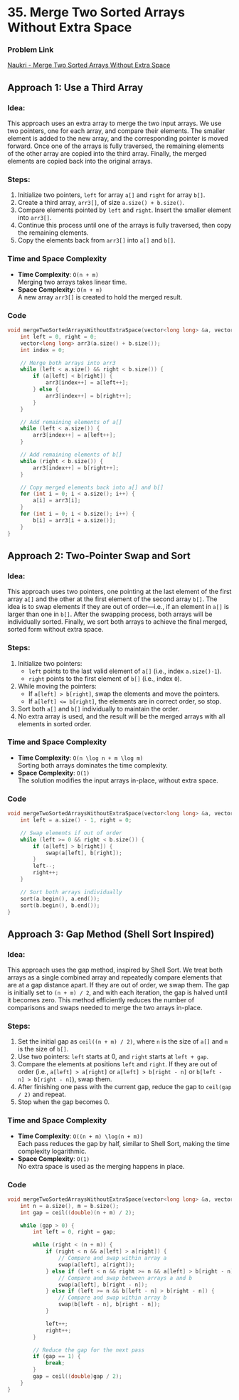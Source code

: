 # 35. Merge Two Sorted Arrays Without Extra Space

### Problem Link

[Naukri - Merge Two Sorted Arrays Without Extra Space](https://www.naukri.com/code360/problems/merge-two-sorted-arrays-without-extra-space_6898839?1)

## Approach 1: Use a Third Array

### Idea:

This approach uses an extra array to merge the two input arrays. We use two pointers, one for each array, and compare their elements. The smaller element is added to the new array, and the corresponding pointer is moved forward. Once one of the arrays is fully traversed, the remaining elements of the other array are copied into the third array. Finally, the merged elements are copied back into the original arrays.

### Steps:

1. Initialize two pointers, `left` for array `a[]` and `right` for array `b[]`.
2. Create a third array, `arr3[]`, of size `a.size() + b.size()`.
3. Compare elements pointed by `left` and `right`. Insert the smaller element into `arr3[]`.
4. Continue this process until one of the arrays is fully traversed, then copy the remaining elements.
5. Copy the elements back from `arr3[]` into `a[]` and `b[]`.

### Time and Space Complexity

- **Time Complexity**: `O(n + m)`  
  Merging two arrays takes linear time.
- **Space Complexity**: `O(n + m)`  
  A new array `arr3[]` is created to hold the merged result.

### Code

```cpp
void mergeTwoSortedArraysWithoutExtraSpace(vector<long long> &a, vector<long long> &b) {
    int left = 0, right = 0;
    vector<long long> arr3(a.size() + b.size());
    int index = 0;

    // Merge both arrays into arr3
    while (left < a.size() && right < b.size()) {
        if (a[left] < b[right]) {
            arr3[index++] = a[left++];
        } else {
            arr3[index++] = b[right++];
        }
    }

    // Add remaining elements of a[]
    while (left < a.size()) {
        arr3[index++] = a[left++];
    }

    // Add remaining elements of b[]
    while (right < b.size()) {
        arr3[index++] = b[right++];
    }

    // Copy merged elements back into a[] and b[]
    for (int i = 0; i < a.size(); i++) {
        a[i] = arr3[i];
    }
    for (int i = 0; i < b.size(); i++) {
        b[i] = arr3[i + a.size()];
    }
}
```

## Approach 2: Two-Pointer Swap and Sort

### Idea:

This approach uses two pointers, one pointing at the last element of the first array `a[]` and the other at the first element of the second array `b[]`. The idea is to swap elements if they are out of order—i.e., if an element in `a[]` is larger than one in `b[]`. After the swapping process, both arrays will be individually sorted. Finally, we sort both arrays to achieve the final merged, sorted form without extra space.

### Steps:

1. Initialize two pointers:
   - `left` points to the last valid element of `a[]` (i.e., index `a.size()-1`).
   - `right` points to the first element of `b[]` (i.e., index `0`).
2. While moving the pointers:
   - If `a[left] > b[right]`, swap the elements and move the pointers.
   - If `a[left] <= b[right]`, the elements are in correct order, so stop.
3. Sort both `a[]` and `b[]` individually to maintain the order.
4. No extra array is used, and the result will be the merged arrays with all elements in sorted order.

### Time and Space Complexity

- **Time Complexity**: `O(n \log n + m \log m)`  
  Sorting both arrays dominates the time complexity.
- **Space Complexity**: `O(1)`  
  The solution modifies the input arrays in-place, without extra space.

### Code

```cpp
void mergeTwoSortedArraysWithoutExtraSpace(vector<long long> &a, vector<long long> &b) {
    int left = a.size() - 1, right = 0;

    // Swap elements if out of order
    while (left >= 0 && right < b.size()) {
        if (a[left] > b[right]) {
            swap(a[left], b[right]);
        }
        left--;
        right++;
    }

    // Sort both arrays individually
    sort(a.begin(), a.end());
    sort(b.begin(), b.end());
}
```

## Approach 3: Gap Method (Shell Sort Inspired)

### Idea:

This approach uses the gap method, inspired by Shell Sort. We treat both arrays as a single combined array and repeatedly compare elements that are at a gap distance apart. If they are out of order, we swap them. The gap is initially set to `(n + m) / 2`, and with each iteration, the gap is halved until it becomes zero. This method efficiently reduces the number of comparisons and swaps needed to merge the two arrays in-place.

### Steps:

1. Set the initial gap as `ceil((n + m) / 2)`, where `n` is the size of `a[]` and `m` is the size of `b[]`.
2. Use two pointers: `left` starts at 0, and `right` starts at `left + gap`.
3. Compare the elements at positions `left` and `right`. If they are out of order (i.e., `a[left] > a[right]` or `a[left] > b[right - n]` or `b[left - n] > b[right - n]`), swap them.
4. After finishing one pass with the current gap, reduce the gap to `ceil(gap / 2)` and repeat.
5. Stop when the gap becomes 0.

### Time and Space Complexity

- **Time Complexity**: `O((n + m) \log(n + m))`  
  Each pass reduces the gap by half, similar to Shell Sort, making the time complexity logarithmic.
- **Space Complexity**: `O(1)`  
  No extra space is used as the merging happens in place.

### Code

```cpp
void mergeTwoSortedArraysWithoutExtraSpace(vector<long long> &a, vector<long long> &b) {
    int n = a.size(), m = b.size();
    int gap = ceil((double)(n + m) / 2);

    while (gap > 0) {
        int left = 0, right = gap;

        while (right < (n + m)) {
            if (right < n && a[left] > a[right]) {
                // Compare and swap within array a
                swap(a[left], a[right]);
            } else if (left < n && right >= n && a[left] > b[right - n]) {
                // Compare and swap between arrays a and b
                swap(a[left], b[right - n]);
            } else if (left >= n && b[left - n] > b[right - n]) {
                // Compare and swap within array b
                swap(b[left - n], b[right - n]);
            }

            left++;
            right++;
        }

        // Reduce the gap for the next pass
        if (gap == 1) {
            break;
        }
        gap = ceil((double)gap / 2);
    }
}
```
